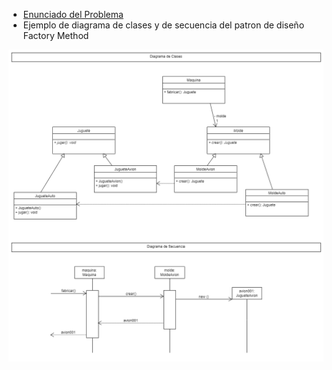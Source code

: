 * [Enunciado del Problema](/2-1-Prog2-Clase-04/Enunciado.pdf)
* Ejemplo de diagrama de clases y de secuencia del patron de diseño Factory Method

![Diagrama](https://github.com/romeramatias/ort-2-1-prog2/blob/master/2-1-Prog2-Clase-04/Diagrama-PNG.png)
